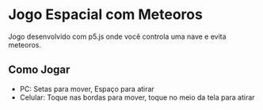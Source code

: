 # Jogo Espacial com Meteoros

Jogo desenvolvido com p5.js onde você controla uma nave e evita meteoros.

## Como Jogar
- PC: Setas para mover, Espaço para atirar
- Celular: Toque nas bordas para mover, toque no meio da tela para atirar

